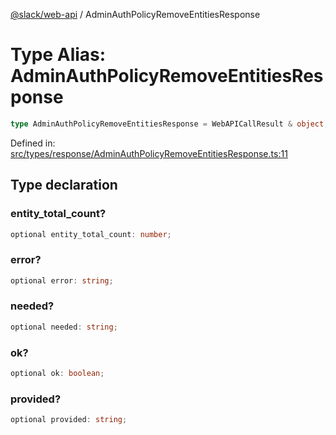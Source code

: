 [@slack/web-api](../index.md) / AdminAuthPolicyRemoveEntitiesResponse

# Type Alias: AdminAuthPolicyRemoveEntitiesResponse

```ts
type AdminAuthPolicyRemoveEntitiesResponse = WebAPICallResult & object;
```

Defined in: [src/types/response/AdminAuthPolicyRemoveEntitiesResponse.ts:11](https://github.com/slackapi/node-slack-sdk/blob/main/packages/web-api/src/types/response/AdminAuthPolicyRemoveEntitiesResponse.ts#L11)

## Type declaration

### entity\_total\_count?

```ts
optional entity_total_count: number;
```

### error?

```ts
optional error: string;
```

### needed?

```ts
optional needed: string;
```

### ok?

```ts
optional ok: boolean;
```

### provided?

```ts
optional provided: string;
```
